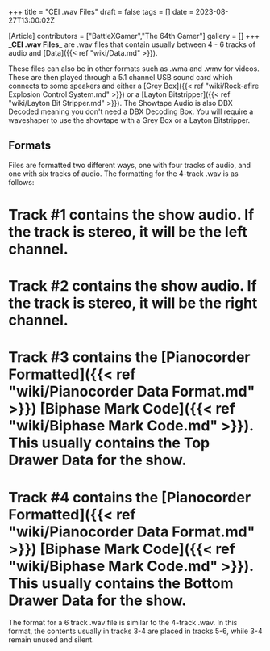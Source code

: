 +++
title = "CEI .wav Files"
draft = false
tags = []
date = 2023-08-27T13:00:02Z

[Article]
contributors = ["BattleXGamer","The 64th Gamer"]
gallery = []
+++
**_CEI .wav Files**_ are .wav files that contain usually between 4 - 6 tracks of audio and [Data]({{< ref "wiki/Data.md" >}}).

These files can also be in other formats such as .wma and .wmv for videos. These are then played through a 5.1 channel USB sound card which connects to some speakers and either a [Grey Box]({{< ref "wiki/Rock-afire Explosion Control System.md" >}}) or a [Layton Bitstripper]({{< ref "wiki/Layton Bit Stripper.md" >}}). The Showtape Audio is also DBX Decoded meaning you don't need a DBX Decoding Box. You will require a waveshaper to use the showtape with a Grey Box or a Layton Bitstripper.

## Formats ##
Files are formatted two different ways, one with four tracks of audio, and one with six tracks of audio. The formatting for the 4-track .wav is as follows:

# Track #1 contains the show audio. If the track is stereo, it will be the left channel.
# Track #2  contains the show audio. If the track is stereo, it will be the right channel.
# Track #3 contains the [Pianocorder Formatted]({{< ref "wiki/Pianocorder Data Format.md" >}}) [Biphase Mark Code]({{< ref "wiki/Biphase Mark Code.md" >}}). This usually contains the Top Drawer Data for the show.
# Track #4 contains the [Pianocorder Formatted]({{< ref "wiki/Pianocorder Data Format.md" >}}) [Biphase Mark Code]({{< ref "wiki/Biphase Mark Code.md" >}}). This usually contains the Bottom Drawer Data for the show.

The format for a 6 track .wav file is similar to the 4-track .wav. In this format, the contents usually in tracks 3-4 are placed in tracks 5-6, while 3-4 remain unused and silent.